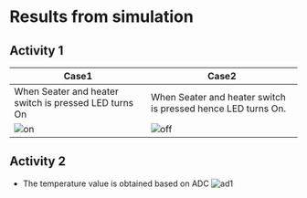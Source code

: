 #  Results from simulation
## Activity 1
|Case1 | Case2 |
|------|-------|
| When Seater and heater switch is pressed LED turns On | When Seater and heater switch is pressed hence LED turns On. | 
|![on](https://github.com/Shwetha-H/Stepin-Embedded_C/blob/1a88897949f72365e59d367732693979cf271870/Images/LED_ON.png) | ![off](https://github.com/Shwetha-H/Stepin-Embedded_C/blob/34a8da6092c87f0c01562251036bf8f42e71ac13/Images/LED_OFF.png)|
 


## Activity 2
- The temperature value is obtained based on ADC
![ad1](https://github.com/Shwetha-H/Stepin-Embedded_C/blob/1408a7e65488740ec290a7afa96322fcabe5f81c/Images/ADC1.png)
